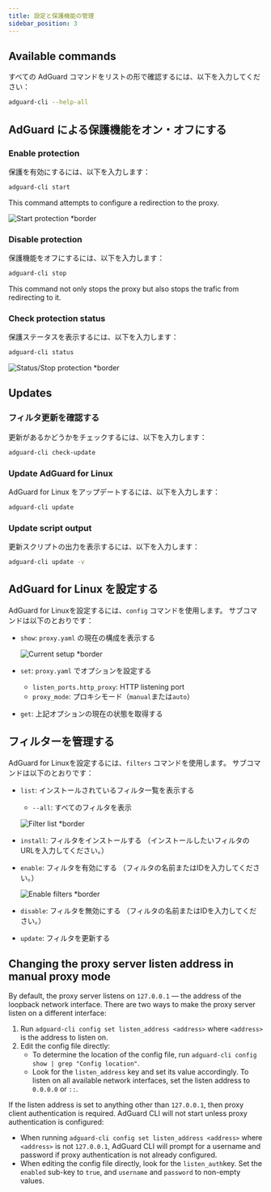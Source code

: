 ```yaml
---
title: 設定と保護機能の管理
sidebar_position: 3
---
```


## Available commands

すべての AdGuard コマンドをリストの形で確認するには、以下を入力してください：

```sh
adguard-cli --help-all
```

## AdGuard による保護機能をオン・オフにする

### Enable protection

保護を有効にするには、以下を入力します：

```sh
adguard-cli start
```

This command attempts to configure a redirection to the proxy.

![Start protection \*border](https://cdn.adtidy.org/content/Kb/ad_blocker/linux/start-protection.gif)

### Disable protection

保護機能をオフにするには、以下を入力します：

```sh
adguard-cli stop
```

This command not only stops the proxy but also stops the trafic from redirecting to it.

### Check protection status

保護ステータスを表示するには、以下を入力します：

```sh
adguard-cli status
```

![Status/Stop protection \*border](https://cdn.adtidy.org/content/Kb/ad_blocker/linux/activation6.png)

## Updates

### フィルタ更新を確認する

更新があるかどうかをチェックするには、以下を入力します：

```sh
adguard-cli check-update
```

### Update AdGuard for Linux

AdGuard for Linux をアップデートするには、以下を入力します：

```sh
adguard-cli update
```

### Update script output

更新スクリプトの出力を表示するには、以下を入力します：

```sh
adguard-cli update -v
```

## AdGuard for Linux を設定する

AdGuard for Linuxを設定するには、`config` コマンドを使用します。 サブコマンドは以下のとおりです：

- `show`: `proxy.yaml` の現在の構成を表示する

  ![Current setup \*border](https://cdn.adtidy.org/content/Kb/ad_blocker/linux/activation7.png)

- `set`: `proxy.yaml` でオプションを設定する
  - `listen_ports.http_proxy`: HTTP listening port
  - `proxy_mode`: プロキシモード（`manual`または`auto`）

- `get`: 上記オプションの現在の状態を取得する

## フィルターを管理する

AdGuard for Linuxを設定するには、`filters` コマンドを使用します。 サブコマンドは以下のとおりです：

- `list`: インストールされているフィルタ一覧を表示する

  - `--all`: すべてのフィルタを表示

  ![Filter list \*border](https://cdn.adtidy.org/content/Kb/ad_blocker/linux/filter-list.png)

- `install`: フィルタをインストールする （インストールしたいフィルタのURLを入力してください。）

- `enable`: フィルタを有効にする （フィルタの名前またはIDを入力してください。）

  ![Enable filters \*border](https://cdn.adtidy.org/content/Kb/ad_blocker/linux/built-in-filters.png)

- `disable`: フィルタを無効にする （フィルタの名前またはIDを入力してください。）

- `update`: フィルタを更新する

## Changing the proxy server listen address in manual proxy mode

By default, the proxy server listens on `127.0.0.1` — the address of the loopback network interface.
There are two ways to make the proxy server listen on a different interface:

1. Run `adguard-cli config set listen_address <address>` where `<address>` is the address to listen on.
2. Edit the config file directly:
   - To determine the location of the config file, run `adguard-cli config show | grep "Config location"`.
   - Look for the `listen_address` key and set its value accordingly. To listen on all available network interfaces, set the listen address to `0.0.0.0` or `::`.

If the listen address is set to anything other than `127.0.0.1`, then proxy client authentication is required. AdGuard CLI will not start unless proxy authentication is configured:

- When running `adguard-cli config set listen_address <address>` where `<address>` is not `127.0.0.1`, AdGuard CLI will prompt for a username and password if proxy authentication is not already configured.
- When editing the config file directly, look for the `listen_auth`key. Set the `enabled` sub-key to `true`, and `username` and `password` to non-empty values.
